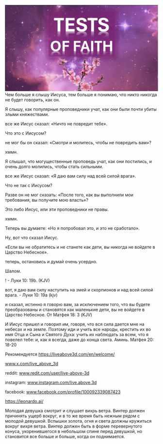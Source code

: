 ![Video cover image](../cover.jpeg)
Чем больше я слышу Иисуса, тем больше я понимаю, что никто никогда не будет говорить, как он.

Я слышу, как популярные проповедники учат, как они были почти убиты злыми княжествами.

все же Иисус сказал: «Ничто не повредит тебе».

Что это с Иисусом?

не мог бы он сказал: «Смотри и молитесь, чтобы не повредить вам»?

хммн.

Я слышал, что могущественные проповедь учат, как они постились, и очень долго молились, чтобы стать сильными.

все же Иисус сказал: «Я даю вам силу над всей силой врага».

Что не так с Иисусом?

Разве он не мог сказать: «После того, как вы выполнили мои требования, вы получите мою власть»?

Это либо Иисус, или эти проповедники не правы.

хммн.

Теперь вы думаете: «Но я попробовал это, и это не сработало».

Ну, вот что сказал Иисус.

«Если вы не обратитесь и не станете как дети, вы никогда не войдете в Царство Небесное».

теперь, остановись и думай очень усердно.

Шалом.


! - Луки 10: 19b. (KJV)


вот, я даю вам силу наступить на змей и скорпионов и над всей силой врага. - Луки 10: 19a (kjv)

и сказал, истинно я говорю вам, за исключением того, что вы будете преобразованы и становятся как маленькие дети, вы не войдете в Царство Небесное. От Матфея 18: 3 (KJV)

И Иисус пришел и говорил им, говоря, что вся сила дается мне на небесах и на земле. Поэтому иди и учить все народы, крестить их во имя Отца и Сына и Святого Духа: учить их наблюдать за всем, что я повелел тебе: и, как я всегда, даже до конца света. Аминь. Матфея 20: 18-20

Рекомендуется
https://liveabove3d.com/en/welcome/


www.x.com/live_above_3d

reddit: www.redit.com/user/live-above-3d


instagram: www.instagram.com/live.above.3d

facebook: www.facebook.com/profile/100092339087423

https://leonardo.ai/

Молодая девушка смотрит и слушает вихрь ветра. Винтер должен причинять ущерб вокруг, и в то же время быть нежным рядом с молодой девушкой. Вспышки золота, огня и света должны кружиться вокруг вихря ветра. Винтер должен быть в форме перевернутого конуса, укоренившегося в небольшом спине перед девушкой, но становится все больше и больше, когда он поднимается.






